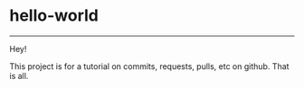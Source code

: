 # hello-world
________________________

Hey!

This project is for a tutorial on commits, requests, pulls, etc on github.
That is all.
